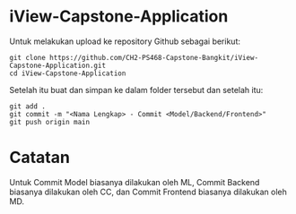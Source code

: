 # iView-Capstone-Application

Untuk melakukan upload ke repository Github sebagai berikut:
```
git clone https://github.com/CH2-PS468-Capstone-Bangkit/iView-Capstone-Application.git
cd iView-Capstone-Application
```
Setelah itu buat dan simpan ke dalam folder tersebut dan setelah itu:
```
git add .
git commit -m "<Nama Lengkap> - Commit <Model/Backend/Frontend>"
git push origin main
```

# Catatan
Untuk Commit Model biasanya dilakukan oleh ML, Commit Backend biasanya dilakukan oleh CC, dan Commit Frontend biasanya dilakukan oleh MD.
